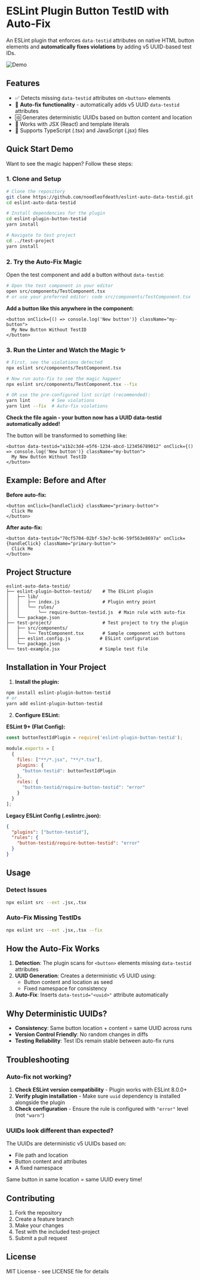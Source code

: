 # ESLint Plugin Button TestID with Auto-Fix

An ESLint plugin that enforces `data-testid` attributes on native HTML button elements and **automatically fixes violations** by adding v5 UUID-based test IDs.

![Demo](demo.gif "Demo of auto-fix in action")

## Features

- ✅ Detects missing `data-testid` attributes on `<button>` elements
- 🔧 **Auto-fix functionality** - automatically adds v5 UUID `data-testid` attributes
- 🆔 Generates deterministic UUIDs based on button content and location
- 🎯 Works with JSX (React) and template literals
- 📱 Supports TypeScript (.tsx) and JavaScript (.jsx) files

## Quick Start Demo

Want to see the magic happen? Follow these steps:

### 1. Clone and Setup

```bash
# Clone the repository
git clone https://github.com/noodleofdeath/eslint-auto-data-testid.git
cd eslint-auto-data-testid

# Install dependencies for the plugin
cd eslint-plugin-button-testid
yarn install

# Navigate to test project
cd ../test-project
yarn install
```

### 2. Try the Auto-Fix Magic

Open the test component and add a button without `data-testid`:

```bash
# Open the test component in your editor
open src/components/TestComponent.tsx
# or use your preferred editor: code src/components/TestComponent.tsx
```

**Add a button like this anywhere in the component:**
```tsx
<button onClick={() => console.log('New button')} className="my-button">
  My New Button Without TestID
</button>
```

### 3. Run the Linter and Watch the Magic ✨

```bash
# First, see the violations detected
npx eslint src/components/TestComponent.tsx

# Now run auto-fix to see the magic happen!
npx eslint src/components/TestComponent.tsx --fix

# OR use the pre-configured lint script (recommended):
yarn lint        # See violations
yarn lint --fix  # Auto-fix violations
```

**Check the file again - your button now has a UUID data-testid automatically added!**

The button will be transformed to something like:
```tsx
<button data-testid="a1b2c3d4-e5f6-1234-abcd-123456789012" onClick={() => console.log('New button')} className="my-button">
  My New Button Without TestID
</button>
```

## Example: Before and After

**Before auto-fix:**
```tsx
<button onClick={handleClick} className="primary-button">
  Click Me
</button>
```

**After auto-fix:**
```tsx
<button data-testid="70cf5704-02bf-53e7-bc96-59f563e8697a" onClick={handleClick} className="primary-button">
  Click Me
</button>
```

## Project Structure

```
eslint-auto-data-testid/
├── eslint-plugin-button-testid/    # The ESLint plugin
│   ├── lib/
│   │   ├── index.js                # Plugin entry point
│   │   └── rules/
│   │       └── require-button-testid.js  # Main rule with auto-fix
│   └── package.json
├── test-project/                   # Test project to try the plugin
│   ├── src/components/
│   │   └── TestComponent.tsx       # Sample component with buttons
│   ├── eslint.config.js           # ESLint configuration
│   └── package.json
└── test-example.jsx               # Simple test file
```

## Installation in Your Project

1. **Install the plugin:**
```bash
npm install eslint-plugin-button-testid
# or
yarn add eslint-plugin-button-testid
```

2. **Configure ESLint:**

**ESLint 9+ (Flat Config):**
```javascript
const buttonTestIdPlugin = require('eslint-plugin-button-testid');

module.exports = [
  {
    files: ["**/*.jsx", "**/*.tsx"],
    plugins: {
      "button-testid": buttonTestIdPlugin
    },
    rules: {
      "button-testid/require-button-testid": "error"
    }
  }
];
```

**Legacy ESLint Config (.eslintrc.json):**
```json
{
  "plugins": ["button-testid"],
  "rules": {
    "button-testid/require-button-testid": "error"
  }
}
```

## Usage

### Detect Issues
```bash
npx eslint src --ext .jsx,.tsx
```

### Auto-Fix Missing TestIDs
```bash
npx eslint src --ext .jsx,.tsx --fix
```

## How the Auto-Fix Works

1. **Detection**: The plugin scans for `<button>` elements missing `data-testid` attributes
2. **UUID Generation**: Creates a deterministic v5 UUID using:
   - Button content and location as seed
   - Fixed namespace for consistency
3. **Auto-Fix**: Inserts `data-testid="<uuid>"` attribute automatically

## Why Deterministic UUIDs?

- **Consistency**: Same button location + content = same UUID across runs
- **Version Control Friendly**: No random changes in diffs
- **Testing Reliability**: Test IDs remain stable between auto-fix runs

## Troubleshooting

### Auto-fix not working?

1. **Check ESLint version compatibility** - Plugin works with ESLint 8.0.0+
2. **Verify plugin installation** - Make sure `uuid` dependency is installed alongside the plugin
3. **Check configuration** - Ensure the rule is configured with `"error"` level (not `"warn"`)

### UUIDs look different than expected?

The UUIDs are deterministic v5 UUIDs based on:
- File path and location
- Button content and attributes
- A fixed namespace

Same button in same location = same UUID every time!

## Contributing

1. Fork the repository
2. Create a feature branch
3. Make your changes
4. Test with the included test-project
5. Submit a pull request

## License

MIT License - see LICENSE file for details